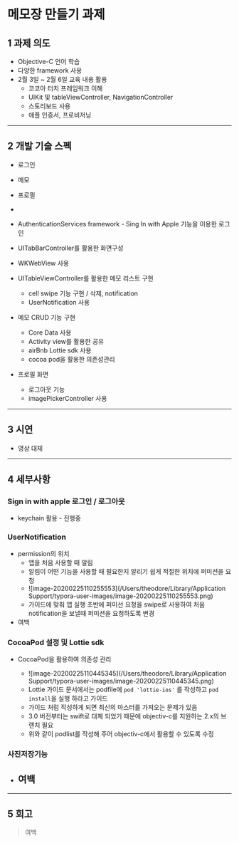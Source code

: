 # 메모장 만들기 과제

## 1 과제 의도

- Objective-C 언어 학습
- 다양한 framework 사용
- 2월 3일 ~ 2월 6일 교육 내용 활용
  - 코코아 터치 프레임워크 이해
  - UIKit 및 tableViewController, NavigationController
  - 스토리보드 사용
  - 애플 인증서, 프로비저닝

---



## 2 개발 기술 스펙



- 로그인
- 메모
- 프로필
- 

- AuthenticationServices framework - Sing In with Apple 기능을 이용한 로그인
- UITabBarController를 활용한 화면구성
- WKWebView 사용
- UITableViewController를 활용한 메모 리스트 구현
  - cell swipe 기능 구현 / 삭제, notification
  - UserNotification 사용
- 메모 CRUD 기능 구현
  - Core Data 사용
  - Activity view를 활용한 공유
  - airBnb Lottie sdk 사용
  - cocoa pod을 활용한 의존성관리
- 프로필 화면
  - 로그아웃 기능
  - imagePickerController 사용

---



## 3 시연

- 영상 대체

---



##  4 세부사항

### Sign in with apple 로그인 / 로그아웃

- keychain 활용 - 진행중



### UserNotification

- permission의 위치
  - 앱을 처음 사용할 때 알림
  - 알림이 어떤 기능을 사용할 때 필요한지 알리기 쉽게 적절한 위치에 퍼미션을 요청
  - ![image-20200225110255553](/Users/theodore/Library/Application Support/typora-user-images/image-20200225110255553.png)
  - 가이드에 맞춰 앱 실행 초반에 퍼미선 요청을 swipe로 사용하여 처음 notification을 보낼때 퍼미션을 요청하도록 변경
- 여백



### CocoaPod 설정 및 Lottie sdk

- CocoaPod을 활용하여 의존성 관리

  - ![image-20200225110445345](/Users/theodore/Library/Application Support/typora-user-images/image-20200225110445345.png)
  - Lottie 가이드 문서에서는 podfile에 `pod 'lottie-ios'` 를 작성하고 `pod install`을 실행 하라고 가이드
  - 가이드 처럼 작성하게 되면 최신의 마스터를 가져오는 문제가 있음
  - 3.0 버전부터는 swift로 대체 되었기 때문에 objectiv-c를 지원하는 2.x의 브랜치 필요
  - 위와 같이 podlist를 작성해 주어 objectiv-c에서 활용할 수 있도록 수정

  

### 사진저장기능

- 여백
  - 

---



## 5 회고

> 여백



